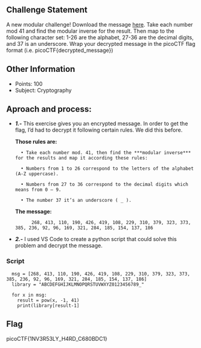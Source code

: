 ## Challenge Statement
A new modular challenge!
Download the message [here](https://artifacts.picoctf.net/c/499/message.txt).
Take each number mod 41 and find the modular inverse for the result. 
Then map to the following character set: 1-26 are the alphabet, 27-36 are the decimal digits, and 37 is an underscore.
Wrap your decrypted message in the picoCTF flag format (i.e. picoCTF{decrypted_message})

## Other Information
* Points: 100
* Subject: Cryptography

## Aproach and process:
* ***1.-*** This exercise gives you an encrypted message. In order to get the flag, I’d had to decrypt it following certain rules. We did this before. 

    **Those rules are:**

        • Take each number mod. 41, then find the ***modular inverse*** for the results and map it according these rules:
        
        • Numbers from 1 to 26 correspond to the letters of the alphabet (A-Z uppercase).
        
        • Numbers from 27 to 36 correspond to the decimal digits which means from 0 – 9.
        
        • The number 37 it’s an underscore ( _ ).
    **The message:**

            268, 413, 110, 190, 426, 419, 108, 229, 310, 379, 323, 373, 385, 236, 92, 96, 169, 321, 284, 185, 154, 137, 186
        
* ***2.-*** I used VS Code to create a python script that could solve this problem and decrypt the message.

### Script

      msg = [268, 413, 110, 190, 426, 419, 108, 229, 310, 379, 323, 373, 385, 236, 92, 96, 169, 321, 284, 185, 154, 137, 186]
      library = "ABCDEFGHIJKLMNOPQRSTUVWXYZ0123456789_"
      
      for x in msg:
        result = pow(x, -1, 41)
        print(library[result-1]
            
            
## Flag
picoCTF{1NV3R53LY_H4RD_C680BDC1}
         
